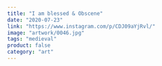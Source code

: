 ```yaml
---
title: "I am blessed & Obscene"
date: "2020-07-23"
link: "https://www.instagram.com/p/CDJ09aYjRvl/"
image: "artwork/0046.jpg"
tags: "medieval"
product: false
category: "art"
---
```

